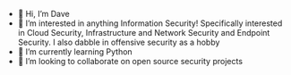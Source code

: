 - 👋 Hi, I’m Dave
- 👀 I’m interested in anything Information Security! Specifically interested in Cloud Security, Infrastructure and Network Security and Endpoint Security. I also dabble in offensive security as a hobby
- 🌱 I’m currently learning Python
- 💞️ I’m looking to collaborate on open source security projects

<!---
eXz0/eXz0 is a ✨ special ✨ repository because its `README.md` (this file) appears on your GitHub profile.
You can click the Preview link to take a look at your changes.
--->
